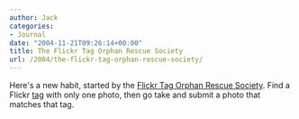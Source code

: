 ```yaml
---
author: Jack
categories:
- Journal
date: "2004-11-21T09:26:14+00:00"
title: The Flickr Tag Orphan Rescue Society
url: /2004/the-flickr-tag-orphan-rescue-society/
---
```


Here's a new habit, started by the [Flickr Tag Orphan Rescue Society][1]. Find a Flickr [tag][2] with only one photo, then go take and submit a photo that matches that tag.

 [1]: http://www.flickr.com/groups/savetheorphans/
 [2]: http://flickr.com/photos/tags/